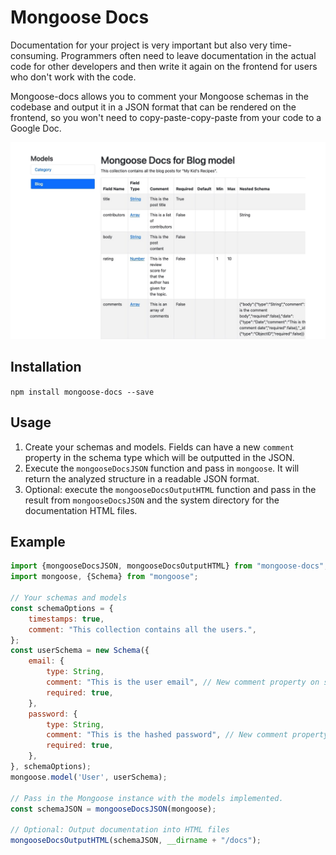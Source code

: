 # Mongoose Docs

Documentation for your project is very important but also very time-consuming. Programmers often need to leave
documentation in the actual code for other developers and then write it again on the frontend for users who don't work
with the code.

Mongoose-docs allows you to comment your Mongoose schemas in the codebase and output it in a JSON format that can be
rendered on the frontend, so you won't need to copy-paste-copy-paste from your code to a Google Doc.

![Generated Documentation](./screenshot-html.jpg)

## Installation

`npm install mongoose-docs --save`

## Usage

1. Create your schemas and models. Fields can have a new `comment` property in the schema type which will be outputted
   in the JSON.
2. Execute the `mongooseDocsJSON` function and pass in `mongoose`. It will return the analyzed structure in a readable
   JSON format.
3. Optional: execute the `mongooseDocsOutputHTML` function and pass in the result from `mongooseDocsJSON` and the system
   directory for the documentation HTML files.

## Example

```javascript
import {mongooseDocsJSON, mongooseDocsOutputHTML} from "mongoose-docs";
import mongoose, {Schema} from "mongoose";

// Your schemas and models
const schemaOptions = {
    timestamps: true,
    comment: "This collection contains all the users.",
};
const userSchema = new Schema({
    email: {
        type: String,
        comment: "This is the user email", // New comment property on schema type
        required: true,
    },
    password: {
        type: String,
        comment: "This is the hashed password", // New comment property on schema type
        required: true,
    },
}, schemaOptions);
mongoose.model('User', userSchema);

// Pass in the Mongoose instance with the models implemented.
const schemaJSON = mongooseDocsJSON(mongoose);

// Optional: Output documentation into HTML files
mongooseDocsOutputHTML(schemaJSON, __dirname + "/docs");
```
